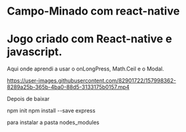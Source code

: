 # Campo-Minado com react-native

<h1>Jogo criado com React-native e javascript.</h1>

Aqui onde aprendi a usar o onLongPress, Math.Ceil e o Modal.

https://user-images.githubusercontent.com/82901722/157998362-8289a25b-365b-4ba0-88d5-3133175b0157.mp4


 

Depois de baixar 

npm init
npm install --save express

para instalar a pasta nodes_modules
